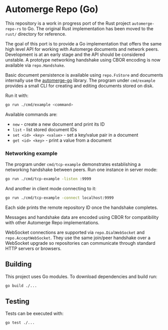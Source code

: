 # Automerge Repo (Go)

This repository is a work in progress port of the Rust project
`automerge-repo-rs` to Go. The original Rust implementation has
been moved to the `rust/` directory for reference.

The goal of this port is to provide a Go implementation that offers
the same high level API for working with Automerge documents and
network peers. Development is at an early stage and the API should be
considered unstable. A prototype networking handshake using CBOR
encoding is now available via `repo.Handshake`.

Basic document persistence is available using `repo.FsStore` and documents
internally use the [automerge-go](https://github.com/automerge/automerge-go)
library. The program under `cmd/example` provides a small CLI for creating and
editing documents stored on disk.

Run it with:

```bash
go run ./cmd/example <command>
```

Available commands are:

* `new` - create a new document and print its ID
* `list` - list stored document IDs
* `set <id> <key> <value>` - set a key/value pair in a document
* `get <id> <key>` - print a value from a document

### Networking example

The program under `cmd/tcp-example` demonstrates establishing a networking
handshake between peers. Run one instance in server mode:

```bash
go run ./cmd/tcp-example -listen :9999
```

And another in client mode connecting to it:

```bash
go run ./cmd/tcp-example -connect localhost:9999
```

Each side prints the remote repository ID once the handshake completes.

Messages and handshake data are encoded using CBOR for compatibility with
other Automerge Repo implementations.

WebSocket connections are supported via `repo.DialWebSocket` and
`repo.AcceptWebSocket`. They use the same join/peer handshake over a WebSocket
upgrade so repositories can communicate through standard HTTP servers or
browsers.

## Building

This project uses Go modules. To download dependencies and build run:

```bash
go build ./...
```

## Testing

Tests can be executed with:

```bash
go test ./...
```

